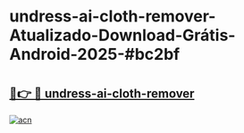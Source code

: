 # undress-ai-cloth-remover-Atualizado-Download-Grátis-Android-2025-#bc2bf

# <h2><a href="https://ainizakaria.my?title=undress-ai-cloth-remover&ref=24M">🔗👉 🔴 undress-ai-cloth-remover</a></h2>

[![acn](https://github.com/user-attachments/assets/0f9c940e-d8b0-45ae-aac7-cd30a18b3e1c)](https://ainizakaria.my?title=undress-ai-cloth-remover&ref=24M)

